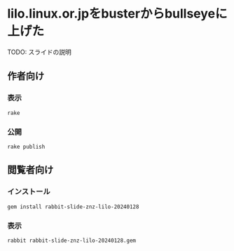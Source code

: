 # lilo.linux.or.jpをbusterからbullseyeに上げた

TODO: スライドの説明

## 作者向け

### 表示

    rake

### 公開

    rake publish

## 閲覧者向け

### インストール

    gem install rabbit-slide-znz-lilo-20240128

### 表示

    rabbit rabbit-slide-znz-lilo-20240128.gem
